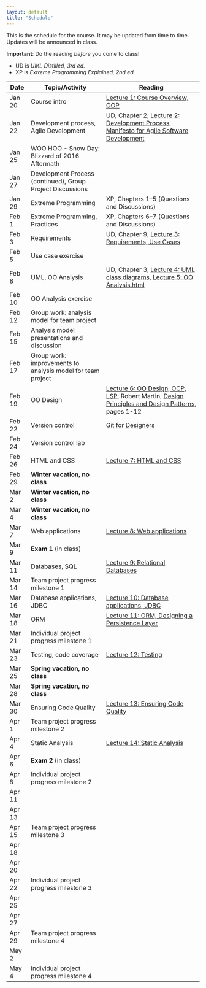 ```yaml
---
layout: default
title: "Schedule"
---
```


This is the schedule for the course.  It may be updated from time to time.  Updates will be announced in class.

**Important**: Do the reading *before* you come to class!

* UD is *UML Distilled, 3rd ed.*
* XP is *Extreme Programming Explained, 2nd ed.*

Date | Topic/Activity | Reading
---- | -------------- | -------
Jan 20 | Course intro | [Lecture 1: Course Overview, OOP](lectures/lecture01.html)
Jan 22 | Development process, Agile Development | UD, Chapter 2, [Lecture 2: Development Process](lectures/lecture02.html), [Manifesto for Agile Software Development](http://www.agilemanifesto.org/)
Jan 25 | WOO HOO - Snow Day: Blizzard of 2016 Aftermath
Jan 27 | Development Process (continued), Group Project Discussions
Jan 29 | Extreme Programming | XP, Chapters 1&ndash;5 (Questions and Discussions)
Feb 1 | Extreme Programming, Practices | XP, Chapters 6&ndash;7 (Questions and Discussions)
Feb 3 | Requirements | UD, Chapter 9, [Lecture 3: Requirements, Use Cases](lectures/lecture03.html)
Feb 5 | Use case exercise |
Feb 8 | UML, OO Analysis | UD, Chapter 3, [Lecture 4: UML class diagrams](lectures/lecture04.html), [Lecture 5: OO Analysis.html](lectures/lecture05.html)
Feb 10 | OO Analysis exercise | 
Feb 12 | Group work: analysis model for team project
Feb 15 | Analysis model presentations and discussion
Feb 17 | Group work: improvements to analysis model for team project
Feb 19 | OO Design | [Lecture 6: OO Design, OCP, LSP](lectures/lecture06.html), Robert Martin, [Design Principles and Design Patterns](lectures/lecture06/Principles_and_Patterns.pdf), pages 1-12
Feb 22 | Version control | [Git for Designers](https://web.archive.org/web/20150301060509/http://hoth.entp.com/output/git_for_designers.html)
Feb 24 | Version control lab |
Feb 26 | HTML and CSS | [Lecture 7: HTML and CSS](lectures/lecture07.html)
Feb 29 | **Winter vacation, no class**
Mar 2 | **Winter vacation, no class**
Mar 4 | **Winter vacation, no class**
Mar 7 | Web applications | [Lecture 8: Web applications](lectures/lecture08.html)
Mar 9 | **Exam 1** (in class)
Mar 11 | Databases, SQL | [Lecture 9: Relational Databases](lectures/lecture09.html)
Mar 14 | Team project progress milestone 1
Mar 16 | Database applications, JDBC | [Lecture 10: Database applications, JDBC](lectures/lecture10.html)
Mar 18 | ORM | [Lecture 11: ORM, Designing a Persistence Layer](lectures/lecture11.html)
Mar 21 | Individual project progress milestone 1
Mar 23 | Testing, code coverage | [Lecture 12: Testing](lectures/lecture12.html)
Mar 25 | **Spring vacation, no class**
Mar 28 | **Spring vacation, no class**
Mar 30 | Ensuring Code Quality | [Lecture 13: Ensuring Code Quality](lectures/lecture13.html)
Apr 1 | Team project progress milestone 2
Apr 4 | Static Analysis | [Lecture 14: Static Analysis](lectures/lecture14.html)
Apr 6 | **Exam 2** (in class)
Apr 8 | Individual project progress milestone 2
Apr 11 |
Apr 13 |
Apr 15 | Team project progress milestone 3
Apr 18 |
Apr 20 |
Apr 22 | Individual project progress milestone 3
Apr 25 |
Apr 27 |
Apr 29 | Team project progress milestone 4
May 2 |
May 4 | Individual project progress milestone 4
